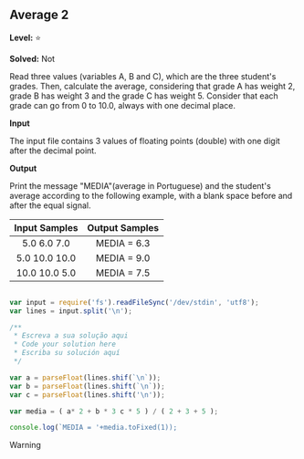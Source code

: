 
## Average 2 

**Level:** :star:

**Solved:** Not

<p>
Read three values (variables A, B and C), which are the three student's grades. Then, calculate the average, considering that grade A has weight 2, grade B has weight 3 and the grade C has weight 5. Consider that each grade can go from 0 to 10.0, always with one decimal place.</p>

<!--
Leia três valores ( Valores a , b ,e c ) são escolhas de três estudantes de grades . então , calculando a média, considerado que a grade A tem 2 pessos , grade B tem três pessos e a sala c tem 5 pessos , considerando que cada grade pode ir de 0 para 10.0, senpre com uma casa decimal . -->

**Input**

<p>
The input file contains 3 values of floating points (double) with one digit after the decimal point.</p>

<!--
a entrada  do arquivo contem 3 valores flutuantes (Double) com um digito depois o ponto decimal .

-->

**Output**

<p>
Print the message "MEDIA"(average in Portuguese) and the student's average according to the following example, with a blank space before and after the equal signal. </p>

<!--
imprima a mensagem media ( media em portugues ) 
e a media dos estudantes de acordo com exemplo mostrado , com um espaço em branco antes e depois do sinal de igual. 

-->



| Input Samples	| Output Samples|
|:--:|:--:|
| 5.0  6.0  7.0  |  MEDIA = 6.3
| 5.0  10.0 10.0 |  MEDIA = 9.0
| 10.0 10.0 5.0 |  MEDIA = 7.5 |

```javascript

var input = require('fs').readFileSync('/dev/stdin', 'utf8');
var lines = input.split('\n');

/**
 * Escreva a sua solução aqui
 * Code your solution here
 * Escriba su solución aquí
 */

var a = parseFloat(lines.shif(`\n`));
var b = parseFloat(lines.shift(`\n`));
var c = parseFloat(lines.shift('\n'));

var media = ( a* 2 + b * 3 c * 5 ) / ( 2 + 3 + 5 );

console.log(`MEDIA = '+media.toFixed(1));

```

> [!Warning]
> 





